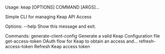 Usage: keap [OPTIONS] COMMAND [ARGS]...

  Simple CLI for managing Keap API Access

Options:
  --help  Show this message and exit.

Commands:
  generate-client-config  Generate a valid Keap Configuration file
  get-access-token        OAuth flow for Keap to obtain an access and...
  refresh-access-token    Refresh Keap access token